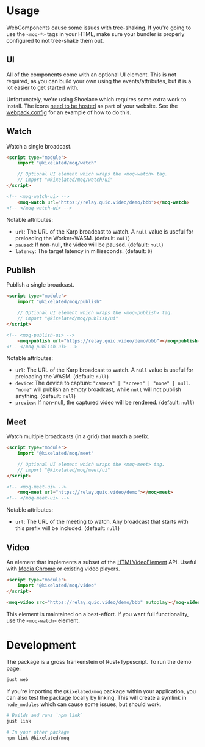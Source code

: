 # Usage
WebComponents cause some issues with tree-shaking.
If you're going to use the `<moq-*>` tags in your HTML, make sure your bundler is properly configured to not tree-shake them out.

## UI
All of the components come with an optional UI element.
This is not required, as you can build your own using the events/attributes, but it is a lot easier to get started with.

Unfortunately, we're using Shoelace which requires some extra work to install.
The icons [need to be hosted](https://shoelace.style/getting-started/installation#setting-the-base-path) as part of your website.
See the [webpack.config](../webpack.config.mjs) for an example of how to do this.

## Watch
Watch a single broadcast.

```html
<script type="module">
	import "@kixelated/moq/watch"

	// Optional UI element which wraps the <moq-watch> tag.
	// import "@kixelated/moq/watch/ui"
</script>

<!-- <moq-watch-ui> -->
	<moq-watch url="https://relay.quic.video/demo/bbb"></moq-watch>
<!-- </moq-watch-ui> -->
```

Notable attributes:
- `url`: The URL of the Karp broadcast to watch. A `null` value is useful for preloading the Worker+WASM. (default: `null`)
- `paused`: If non-null, the video will be paused. (default: `null`)
- `latency`: The target latency in milliseconds. (default: `0`)


## Publish
Publish a single broadcast.

```html
<script type="module">
	import "@kixelated/moq/publish"

	// Optional UI element which wraps the <moq-publish> tag.
	// import "@kixelated/moq/publish/ui"
</script>

<!-- <moq-publish-ui> -->
	<moq-publish url="https://relay.quic.video/demo/bbb"></moq-publish>
<!-- </moq-publish-ui> -->
```

Notable attributes:
- `url`: The URL of the Karp broadcast to watch. A `null` value is useful for preloading the WASM. (default: `null`)
- `device`: The device to capture: `"camera" | "screen" | "none" | null`. `"none"` will publish an empty broadcast, while `null` will not publish anything. (default: `null`)
- `preview`: If non-null, the captured video will be rendered. (default: `null`)


## Meet
Watch multiple broadcasts (in a grid) that match a prefix.

```html
<script type="module">
	import "@kixelated/moq/meet"

	// Optional UI element which wraps the <moq-meet> tag.
	// import "@kixelated/moq/meet/ui"
</script>

<!-- <moq-meet-ui> -->
	<moq-meet url="https://relay.quic.video/demo"></moq-meet>
<!-- </moq-meet-ui> -->
```

Notable attributes:
- `url`: The URL of the meeting to watch. Any broadcast that starts with this prefix will be included. (default: `null`)

## Video
An element that implements a subset of the [HTMLVideoElement](https://developer.mozilla.org/en-US/docs/Web/API/HTMLVideoElement) API.
Useful with [Media Chrome](https://www.media-chrome.org/) or existing video players.

```html
<script type="module">
	import "@kixelated/moq/video"
</script>

<moq-video src="https://relay.quic.video/demo/bbb" autoplay></moq-video>
```

This element is maintained on a best-effort.
If you want full functionality, use the `<moq-watch>` element.


# Development

The package is a gross frankenstein of Rust+Typescript.
To run the demo page:

```sh
just web
```

If you're importing the `@kixelated/moq` package within your application, you can also test the package locally by linking.
This will create a symlink in `node_modules` which can cause some issues, but should work.

```sh
# Builds and runs `npm link`
just link

# In your other package
npm link @kixelated/moq
```
